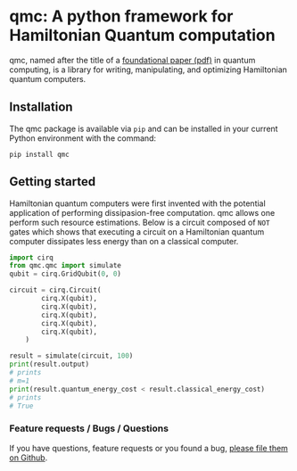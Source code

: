 
# qmc: A python framework for Hamiltonian Quantum computation
qmc, named after the title of a [foundational paper (pdf)](http://www.quantum-dynamic.eu/doc/feynman85_qmc_optics_letters.pdf) in quantum computing, is a library for writing, manipulating, and optimizing Hamiltonian quantum computers.
## Installation
The qmc package is available via `pip` and can be installed in your current Python environment with the command:

```
pip install qmc
```

## Getting started
Hamiltonian quantum computers were first invented with the potential application of performing dissipasion-free computation. qmc allows one perform such
resource estimations. Below is a circuit composed of `NOT` gates which shows that executing a circuit on a Hamiltonian quantum computer dissipates less energy than on a classical computer.  
```python
import cirq
from qmc.qmc import simulate
qubit = cirq.GridQubit(0, 0)

circuit = cirq.Circuit(
        cirq.X(qubit),
        cirq.X(qubit),
        cirq.X(qubit),
        cirq.X(qubit),
        cirq.X(qubit),
    )

result = simulate(circuit, 100)
print(result.output)
# prints
# m=1
print(result.quantum_energy_cost < result.classical_energy_cost)
# prints
# True
```

### Feature requests / Bugs / Questions
If you have questions, feature requests or you found a bug, [please file them on Github](https://github.com/vtomole/qmc/issues).
